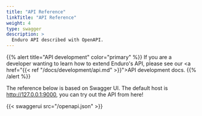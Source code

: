 ```yaml
---
title: "API Reference"
linkTitle: "API Reference"
weight: 4
type: swagger
description: >
  Enduro API described with OpenAPI.
---
```


{{% alert title="API development" color="primary" %}}
If you are a developer wanting to learn how to extend Enduro's API, please see
our <a href="{{< ref "/docs/development/api.md" >}}">API development</a> docs.
{{% /alert %}}

The reference below is based on Swagger UI. The default host is
http://127.0.0.1:9000, you can try out the API from here!

{{< swaggerui src="/openapi.json" >}}
